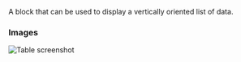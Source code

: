 A block that can be used to display a vertically oriented list of data.

### Images

![Table screenshot](https://gitlab.com/appsemble/appsemble/-/raw/0.32.1-test.17/config/assets/list.png)
